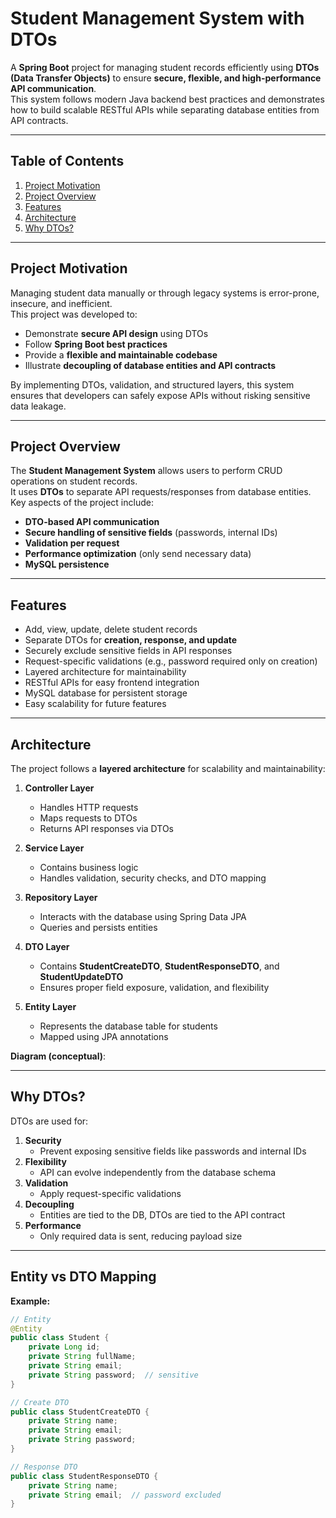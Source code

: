 # Student Management System with DTOs

A **Spring Boot** project for managing student records efficiently using **DTOs (Data Transfer Objects)** to ensure **secure, flexible, and high-performance API communication**.  
This system follows modern Java backend best practices and demonstrates how to build scalable RESTful APIs while separating database entities from API contracts.

---

## Table of Contents

1. [Project Motivation](#project-motivation)  
2. [Project Overview](#project-overview)  
3. [Features](#features)  
4. [Architecture](#architecture)  
5. [Why DTOs?](#why-dtos)  


---

## Project Motivation

Managing student data manually or through legacy systems is error-prone, insecure, and inefficient.  
This project was developed to:

- Demonstrate **secure API design** using DTOs  
- Follow **Spring Boot best practices**  
- Provide a **flexible and maintainable codebase**  
- Illustrate **decoupling of database entities and API contracts**  

By implementing DTOs, validation, and structured layers, this system ensures that developers can safely expose APIs without risking sensitive data leakage.

---

## Project Overview

The **Student Management System** allows users to perform CRUD operations on student records.  
It uses **DTOs** to separate API requests/responses from database entities.  
Key aspects of the project include:

- **DTO-based API communication**  
- **Secure handling of sensitive fields** (passwords, internal IDs)  
- **Validation per request**  
- **Performance optimization** (only send necessary data)  
- **MySQL persistence**  

---

## Features

- Add, view, update, delete student records  
- Separate DTOs for **creation, response, and update**  
- Securely exclude sensitive fields in API responses  
- Request-specific validations (e.g., password required only on creation)  
- Layered architecture for maintainability  
- RESTful APIs for easy frontend integration  
- MySQL database for persistent storage  
- Easy scalability for future features  

---

## Architecture

The project follows a **layered architecture** for scalability and maintainability:

1. **Controller Layer**  
   - Handles HTTP requests  
   - Maps requests to DTOs  
   - Returns API responses via DTOs  

2. **Service Layer**  
   - Contains business logic  
   - Handles validation, security checks, and DTO mapping  

3. **Repository Layer**  
   - Interacts with the database using Spring Data JPA  
   - Queries and persists entities  

4. **DTO Layer**  
   - Contains **StudentCreateDTO**, **StudentResponseDTO**, and **StudentUpdateDTO**  
   - Ensures proper field exposure, validation, and flexibility  

5. **Entity Layer**  
   - Represents the database table for students  
   - Mapped using JPA annotations  

**Diagram (conceptual)**:  


---

## Why DTOs?

DTOs are used for:

1. **Security**  
   - Prevent exposing sensitive fields like passwords and internal IDs  
2. **Flexibility**  
   - API can evolve independently from the database schema  
3. **Validation**  
   - Apply request-specific validations  
4. **Decoupling**  
   - Entities are tied to the DB, DTOs are tied to the API contract  
5. **Performance**  
   - Only required data is sent, reducing payload size  

---

## Entity vs DTO Mapping

**Example:**

```java
// Entity
@Entity
public class Student {
    private Long id;
    private String fullName;
    private String email;
    private String password;  // sensitive
}

// Create DTO
public class StudentCreateDTO {
    private String name;
    private String email;
    private String password;
}

// Response DTO
public class StudentResponseDTO {
    private String name;
    private String email;  // password excluded
}




